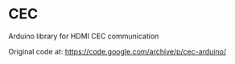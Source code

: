 # CEC
Arduino library for HDMI CEC communication

Original code at: https://code.google.com/archive/p/cec-arduino/ 
